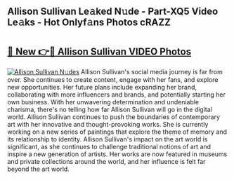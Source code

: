 ## Allison Sullivan Le𝚊ked N𝚞de - Part-XQ5 Video Le𝚊ks - Hot Onlyf𝚊ns Photos cRAZZ

# <h2><a href="http://ab44180.deff.icu/?id=Allison+Sullivan">🔗 New 👉🔴 Allison Sullivan VIDEO Photos</a></h2>

[![Allison Sullivan N𝚞des](https://i.imgur.com/rIISA9y.gif)](http://ab44180.deff.icu/?id=Allison+Sullivan)
Allison Sullivan's social media journey is far from over. She continues to create content, engage with her fans, and explore new opportunities. Her future plans include expanding her brand, collaborating with more influencers and brands, and potentially starting her own business. With her unwavering determination and undeniable charisma, there's no telling how far Allison Sullivan will go in the digital world. Allison Sullivan continues to push the boundaries of contemporary art with her innovative and thought-provoking works. She is currently working on a new series of paintings that explore the theme of memory and its relationship to identity. Allison Sullivan's impact on the art world is significant, as she continues to challenge traditional notions of art and inspire a new generation of artists. Her works are now featured in museums and private collections around the world, and her influence is felt far beyond the art world.
